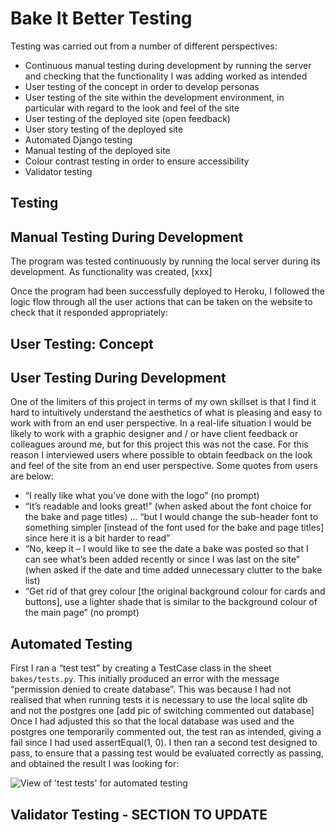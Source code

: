 # Bake It Better Testing

Testing was carried out from a number of different perspectives:

- Continuous manual testing during development by running the server and checking that the functionality I was adding worked as intended
- User testing of the concept in order to develop personas
- User testing of the site within the development environment, in particular with regard to the look and feel of the site
- User testing of the deployed site (open feedback)
- User story testing of the deployed site
- Automated Django testing
- Manual testing of the deployed site
- Colour contrast testing in order to ensure accessibility
- Validator testing

## Testing


## Manual Testing During Development

The program was tested continuously by running the local server during its development. As functionality was created, [xxx]

Once the program had been successfully deployed to Heroku, I followed the logic flow through all the user actions that can be taken on the website to check that it responded appropriately:


## User Testing: Concept

## User Testing During Development

One of the limiters of this project in terms of my own skillset is that I find it hard to intuitively understand the aesthetics of what is pleasing and easy to work with from an end user perspective. In a real-life situation I would be likely to work with a graphic designer and / or have client feedback or colleagues around me, but for this project this was not the case. 
For this reason I interviewed users where possible to obtain feedback on the look and feel of the site from an end user perspective. Some quotes from users are below:
- “I really like what you’ve done with the logo” (no prompt)
- “It’s readable and looks great!” (when asked about the font choice for the bake and page titles) … “but I would change the sub-header font to something simpler [instead of the font used for the bake and page titles] since here it is a bit harder to read”
- “No, keep it – I would like to see the date a bake was posted so that I can see what’s been added recently or since I was last on the site” (when asked if the date and time added unnecessary clutter to the bake list)
- “Get rid of that grey colour [the original background colour for cards and buttons], use a lighter shade that is similar to the background colour of the main page” (no prompt)

## Automated Testing

First I ran a “test test” by creating a TestCase class in the sheet `bakes/tests.py`. This initially produced an error with the message “permission denied to create database”. This was because I had not realised that when running tests it is necessary to use the local sqlite db and not the postgres one [add pic of switching commented out database]
Once I had adjusted this so that the local database was used and the postgres one temporarily commented out, the test ran as intended, giving a fail since I had used assertEqual(1, 0).
I then ran a second test designed to pass, to ensure that a passing test would be evaluated correctly as passing, and obtained the result I was looking for:

<img src="docs/readme-images/automated-testing-concept-testing.png" alt="View of 'test tests' for automated testing">

## Validator Testing - SECTION TO UPDATE
<!-- ### PEP8 Testing

The Python code was run through [PEP8 online](http://pep8online.com/):

<img src="" alt="View of PEP8 testing, first screen">

Initially I obtained a large number of "line too long" errors, as well as one place where a function did not have two blank lines before it but only one, and one "trailing whitespace" error that was part of the ASCII art:

<img src="assets/images/validator-two.png" alt="View of PEP8 testing, second screen">
<br>
<img src="assets/images/validator-three.png" alt="View of PEP8 testing, third screen">

I spent some time adjusting the code so that the lines were shorter than 80 characters, inserted an extra blank line before the function, and was able to adjust the ASCII art without affecting the way it displayed. The code then passed through the validator successfully:

<img src="assets/images/validator-four.png" alt="View of PEP8 testing, fourth screen"> -->
